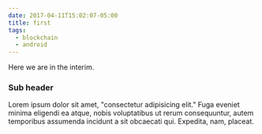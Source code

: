 ```yaml
---
date: 2017-04-11T15:02:07-05:00
title: first
tags: 
  - blockchain
  - android
---
```


Here we are in the interim.

### Sub header

Lorem ipsum dolor sit amet, "consectetur adipisicing elit." Fuga eveniet minima eligendi ea atque, nobis voluptatibus ut rerum consequuntur, autem temporibus assumenda incidunt a sit obcaecati qui. Expedita, nam, placeat.
